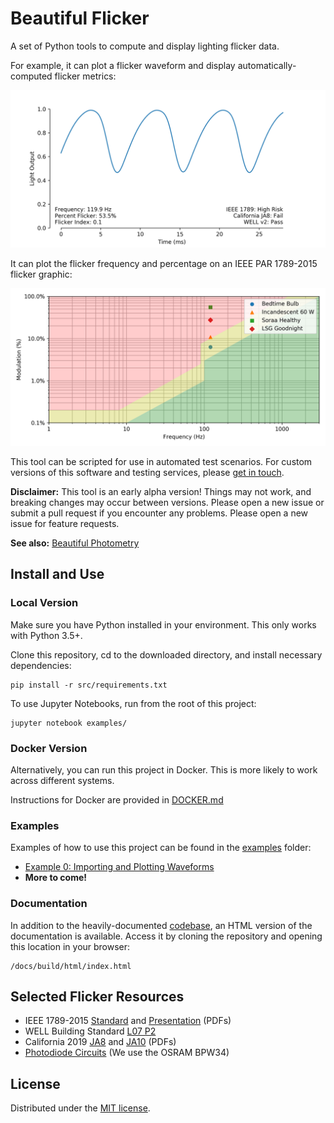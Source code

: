 # Beautiful Flicker

A set of Python tools to compute and display lighting flicker data.

For example, it can plot a flicker waveform and display automatically-computed flicker metrics:

![Flicker Waveform](/out/example_0.png)

It can plot the flicker frequency and percentage on an IEEE PAR 1789-2015 flicker graphic:

![IEEE 1789 Flicker Graphic](/out/Low%20Blue%20Flicker%20Comparison.png)

This tool can be scripted for use in automated test scenarios. For custom versions of this software and testing services, please [get in touch](mailto:gregyeutter@gmail.com?subject=Beautiful%20Flicker%20Inquiry).

**Disclaimer:** This tool is an early alpha version! Things may not work, and breaking changes may occur between versions. Please open a new issue or submit a pull request if you encounter any problems. Please open a new issue for feature requests.

**See also:** [Beautiful Photometry](https://github.com/yeutterg/beautiful-photometry)

## Install and Use

### Local Version

Make sure you have Python installed in your environment. This only works with Python 3.5+.

Clone this repository, cd to the downloaded directory, and install necessary dependencies:

```console
pip install -r src/requirements.txt
```

To use Jupyter Notebooks, run from the root of this project:

```console
jupyter notebook examples/
```

### Docker Version

Alternatively, you can run this project in Docker. This is more likely to work across different systems.

Instructions for Docker are provided in [DOCKER.md](DOCKER.md)

### Examples

Examples of how to use this project can be found in the [examples](/examples/) folder:

* [Example 0: Importing and Plotting Waveforms](/examples/Example%200%20-%20Importing%20and%20Plotting%20Waveforms.ipynb)
* **More to come!**


### Documentation

In addition to the heavily-documented [codebase](/src/), an HTML version of the documentation is available. Access it by cloning the repository and opening this location in your browser:

```
/docs/build/html/index.html 
```

## Selected Flicker Resources

* IEEE 1789-2015 [Standard](http://www.bio-licht.org/02_resources/info_ieee_2015_standards-1789.pdf) and [Presentation](https://www.energy.gov/sites/prod/files/2015/05/f22/miller%2Blehman_flicker_lightfair2015.pdf) (PDFs)
* WELL Building Standard [L07 P2](https://v2.wellcertified.com/v/en/light/feature/7)
* California 2019 [JA8](https://efiling.energy.ca.gov/GetDocument.aspx?tn=223245-9&DocumentContentId=27701) and [JA10](https://efiling.energy.ca.gov/GetDocument.aspx?tn=223245-11&DocumentContentId=27684) (PDFs)
* [Photodiode Circuits](http://budgetlightforum.com/node/61254) (We use the OSRAM BPW34)

## License

Distributed under the [MIT license](/LICENSE).